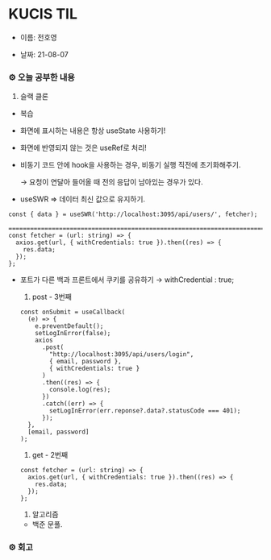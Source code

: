 # KUCIS TIL

- 이름: 전호영

- 날짜: 21-08-07

### ⚙️ 오늘 공부한 내용

1. 슬랙 클론

- 복습
- 화면에 표시하는 내용은 항상 useState 사용하기!
- 화면에 반영되지 않는 것은 useRef로 처리!
- 비동기 코드 안에 hook을 사용하는 경우, 비동기 실행 직전에 초기화해주기.

  → 요청이 연달아 들어올 때 전의 응답이 남아있는 경우가 있다.

- useSWR ⇒ 데이터 최신 값으로 유지하기.

```tsx
const { data } = useSWR('http://localhost:3095/api/users/', fetcher);

================================================================================
const fetcher = (url: string) => {
  axios.get(url, { withCredentials: true }).then((res) => {
    res.data;
  });
};
```

- 포트가 다른 백과 프론트에서 쿠키를 공유하기 → withCredential : true;

  1. post - 3번째

  ```tsx
  const onSubmit = useCallback(
    (e) => {
      e.preventDefault();
      setLogInError(false);
      axios
        .post(
          "http://localhost:3095/api/users/login",
          { email, password },
          { withCredentials: true }
        )
        .then((res) => {
          console.log(res);
        })
        .catch((err) => {
          setLogInError(err.reponse?.data?.statusCode === 401);
        });
    },
    [email, password]
  );
  ```

  1. get - 2번째

  ```tsx
  const fetcher = (url: string) => {
    axios.get(url, { withCredentials: true }).then((res) => {
      res.data;
    });
  };
  ```

  1. 알고리즘

  - 백준 문풀.

### ⚙️ 회고
